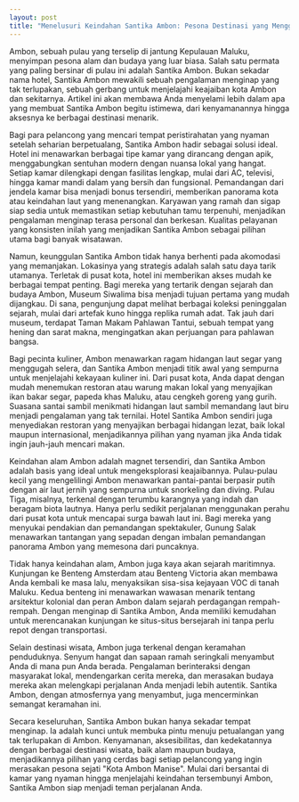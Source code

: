```yaml
---
layout: post
title: "Menelusuri Keindahan Santika Ambon: Pesona Destinasi yang Menggugah Selera"
---
```


Ambon, sebuah pulau yang terselip di jantung Kepulauan Maluku, menyimpan pesona alam dan budaya yang luar biasa. Salah satu permata yang paling bersinar di pulau ini adalah Santika Ambon. Bukan sekadar nama hotel, Santika Ambon mewakili sebuah pengalaman menginap yang tak terlupakan, sebuah gerbang untuk menjelajahi keajaiban kota Ambon dan sekitarnya. Artikel ini akan membawa Anda menyelami lebih dalam apa yang membuat Santika Ambon begitu istimewa, dari kenyamanannya hingga aksesnya ke berbagai destinasi menarik.

Bagi para pelancong yang mencari tempat peristirahatan yang nyaman setelah seharian berpetualang, Santika Ambon hadir sebagai solusi ideal. Hotel ini menawarkan berbagai tipe kamar yang dirancang dengan apik, menggabungkan sentuhan modern dengan nuansa lokal yang hangat. Setiap kamar dilengkapi dengan fasilitas lengkap, mulai dari AC, televisi, hingga kamar mandi dalam yang bersih dan fungsional. Pemandangan dari jendela kamar bisa menjadi bonus tersendiri, memberikan panorama kota atau keindahan laut yang menenangkan. Karyawan yang ramah dan sigap siap sedia untuk memastikan setiap kebutuhan tamu terpenuhi, menjadikan pengalaman menginap terasa personal dan berkesan. Kualitas pelayanan yang konsisten inilah yang menjadikan Santika Ambon sebagai pilihan utama bagi banyak wisatawan.

Namun, keunggulan Santika Ambon tidak hanya berhenti pada akomodasi yang memanjakan. Lokasinya yang strategis adalah salah satu daya tarik utamanya. Terletak di pusat kota, hotel ini memberikan akses mudah ke berbagai tempat penting. Bagi mereka yang tertarik dengan sejarah dan budaya Ambon, Museum Siwalima bisa menjadi tujuan pertama yang mudah dijangkau. Di sana, pengunjung dapat melihat berbagai koleksi peninggalan sejarah, mulai dari artefak kuno hingga replika rumah adat. Tak jauh dari museum, terdapat Taman Makam Pahlawan Tantui, sebuah tempat yang hening dan sarat makna, mengingatkan akan perjuangan para pahlawan bangsa.

Bagi pecinta kuliner, Ambon menawarkan ragam hidangan laut segar yang menggugah selera, dan Santika Ambon menjadi titik awal yang sempurna untuk menjelajahi kekayaan kuliner ini. Dari pusat kota, Anda dapat dengan mudah menemukan restoran atau warung makan lokal yang menyajikan ikan bakar segar, papeda khas Maluku, atau cengkeh goreng yang gurih. Suasana santai sambil menikmati hidangan laut sambil memandang laut biru menjadi pengalaman yang tak ternilai. Hotel Santika Ambon sendiri juga menyediakan restoran yang menyajikan berbagai hidangan lezat, baik lokal maupun internasional, menjadikannya pilihan yang nyaman jika Anda tidak ingin jauh-jauh mencari makan.

Keindahan alam Ambon adalah magnet tersendiri, dan Santika Ambon adalah basis yang ideal untuk mengeksplorasi keajaibannya. Pulau-pulau kecil yang mengelilingi Ambon menawarkan pantai-pantai berpasir putih dengan air laut jernih yang sempurna untuk snorkeling dan diving. Pulau Tiga, misalnya, terkenal dengan terumbu karangnya yang indah dan beragam biota lautnya. Hanya perlu sedikit perjalanan menggunakan perahu dari pusat kota untuk mencapai surga bawah laut ini. Bagi mereka yang menyukai pendakian dan pemandangan spektakuler, Gunung Salak menawarkan tantangan yang sepadan dengan imbalan pemandangan panorama Ambon yang memesona dari puncaknya.

Tidak hanya keindahan alam, Ambon juga kaya akan sejarah maritimnya. Kunjungan ke Benteng Amsterdam atau Benteng Victoria akan membawa Anda kembali ke masa lalu, menyaksikan sisa-sisa kejayaan VOC di tanah Maluku. Kedua benteng ini menawarkan wawasan menarik tentang arsitektur kolonial dan peran Ambon dalam sejarah perdagangan rempah-rempah. Dengan menginap di Santika Ambon, Anda memiliki kemudahan untuk merencanakan kunjungan ke situs-situs bersejarah ini tanpa perlu repot dengan transportasi.

Selain destinasi wisata, Ambon juga terkenal dengan keramahan penduduknya. Senyum hangat dan sapaan ramah seringkali menyambut Anda di mana pun Anda berada. Pengalaman berinteraksi dengan masyarakat lokal, mendengarkan cerita mereka, dan merasakan budaya mereka akan melengkapi perjalanan Anda menjadi lebih autentik. Santika Ambon, dengan atmosfernya yang menyambut, juga mencerminkan semangat keramahan ini.

Secara keseluruhan, Santika Ambon bukan hanya sekadar tempat menginap. Ia adalah kunci untuk membuka pintu menuju petualangan yang tak terlupakan di Ambon. Kenyamanan, aksesibilitas, dan kedekatannya dengan berbagai destinasi wisata, baik alam maupun budaya, menjadikannya pilihan yang cerdas bagi setiap pelancong yang ingin merasakan pesona sejati "Kota Ambon Manise". Mulai dari bersantai di kamar yang nyaman hingga menjelajahi keindahan tersembunyi Ambon, Santika Ambon siap menjadi teman perjalanan Anda.
